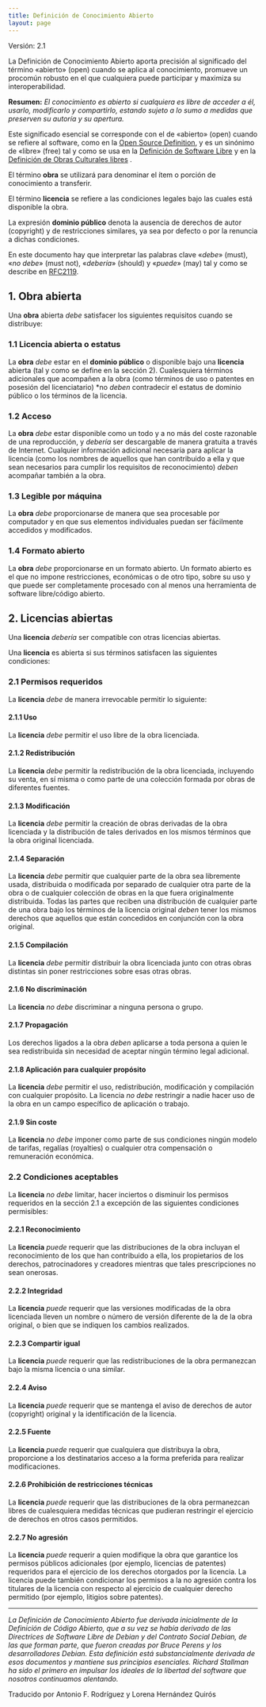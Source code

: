 ```yaml
---
title: Definición de Conocimiento Abierto
layout: page
---
```


Versión: 2.1

La Definición de Conocimiento Abierto aporta precisión al significado del término «abierto» (open) cuando se aplica al conocimiento, promueve un procomún robusto en el que cualquiera puede participar y maximiza su interoperabilidad.

**Resumen:** *El conocimiento es abierto si cualquiera es libre de acceder a él, usarlo, modificarlo y compartirlo, estando sujeto a lo sumo a medidas que preserven su autoría y su apertura.*

Este significado esencial se corresponde con el de «abierto» (open) cuando se refiere al software, como en la [Open Source Definition](http://opensource.org/docs/osd1), y es un sinónimo de «libre» (free) tal y como se usa en la [Definición de Software Libre](https://en.wikipedia.org/wiki/The_Free_Software_Definition) y en la [Definición de Obras Culturales libres](https://en.wikipedia.org/wiki/Definition_of_Free_Cultural_Works) .


El término **obra** se utilizará para denominar el ítem o porción de conocimiento a transferir.

El término **licencia** se refiere a las condiciones legales bajo las cuales está disponible la obra.

La expresión **dominio público** denota la ausencia de derechos de autor (copyright) y de restricciones similares, ya sea por defecto o por la renuncia a dichas condiciones.

En este documento hay que interpretar las palabras clave «*debe*» (must), «*no debe*» (must not), «*debería*» (should) y «*puede*» (may) tal y como se describe en [RFC2119](https://tools.ietf.org/html/rfc2119).

## 1. Obra abierta

Una **obra** abierta *debe* satisfacer los siguientes requisitos cuando se distribuye:

### 1.1 Licencia abierta o estatus

La **obra** *debe* estar en el **dominio público** o disponible bajo una **licencia** abierta (tal y como se define en la sección 2). Cualesquiera términos adicionales que acompañen a la obra (como términos de uso o patentes en posesión del licenciatario) *no *deben* contradecir el estatus de dominio público o los términos de la licencia.

### 1.2 Acceso

La **obra** *debe* estar disponible como un todo y a no más del coste razonable de una reproducción, y *debería* ser descargable de manera gratuita a través de Internet. Cualquier información adicional necesaria para aplicar la licencia (como los nombres de aquellos que han contribuido a ella y que sean necesarios para cumplir los requisitos de reconocimiento) *deben* acompañar también a la obra.

### 1.3 Legible por máquina

La **obra** *debe* proporcionarse de manera que sea procesable por computador y en que sus elementos individuales puedan ser fácilmente accedidos y modificados.

### 1.4 Formato abierto

La **obra** *debe* proporcionarse en un formato abierto. Un formato abierto es el que no impone restricciones, económicas o de otro tipo, sobre su uso y que puede ser completamente procesado con al menos una herramienta de software libre/código abierto.

## 2. Licencias abiertas

Una **licencia** *debería* ser compatible con otras licencias abiertas.

Una **licencia** es abierta si sus términos satisfacen las siguientes condiciones:

### 2.1 Permisos requeridos

La **licencia** *debe* de manera irrevocable permitir lo siguiente:

#### 2.1.1 Uso

La **licencia** *debe* permitir el uso libre de la obra licenciada.

#### 2.1.2 Redistribución

La **licencia** *debe* permitir la redistribución de la obra licenciada, incluyendo su venta, en sí misma o como parte de una colección formada por obras de diferentes fuentes.

#### 2.1.3 Modificación

La **licencia** *debe* permitir la creación de obras derivadas de la obra licenciada y la distribución de tales derivados en los mismos términos que la obra original licenciada.

#### 2.1.4 Separación

La **licencia** *debe* permitir que cualquier parte de la obra sea libremente usada, distribuida o modificada por separado de cualquier otra parte de la obra o de cualquier colección de obras en la que fuera originalmente distribuida. Todas las partes que reciben una distribución de cualquier parte de una obra bajo los términos de la licencia original *deben* tener los mismos derechos que aquellos que están concedidos en conjunción con la obra original.

#### 2.1.5 Compilación

La **licencia** *debe* permitir distribuir la obra licenciada junto con otras obras distintas sin poner restricciones sobre esas otras obras.

#### 2.1.6 No discriminación

La **licencia** *no debe* discriminar a ninguna persona o grupo.

#### 2.1.7 Propagación

Los derechos ligados a la obra *deben* aplicarse a toda persona a quien le sea redistribuida sin necesidad de aceptar ningún término legal adicional.

#### 2.1.8 Aplicación para cualquier propósito

La **licencia** *debe* permitir el uso, redistribución, modificación y compilación con cualquier propósito. La licencia *no debe* restringir a nadie hacer uso de la obra en un campo específico de aplicación o trabajo.

#### 2.1.9 Sin coste

La **licencia** *no debe* imponer como parte de sus condiciones ningún modelo de tarifas, regalías (royalties) o cualquier otra compensación o remuneración económica.

### 2.2 Condiciones aceptables

La **licencia** *no debe* limitar, hacer inciertos o disminuir los permisos requeridos en la sección 2.1 a excepción de las siguientes condiciones permisibles:

#### 2.2.1 Reconocimiento

La **licencia** *puede* requerir que las distribuciones de la obra incluyan el reconocimiento de los que han contribuido a ella, los propietarios de los derechos, patrocinadores y creadores mientras que tales prescripciones no sean onerosas.

#### 2.2.2 Integridad

La **licencia** *puede* requerir que las versiones modificadas de la obra licenciada lleven un nombre o número de versión diferente de la de la obra original, o bien que se indiquen los cambios realizados.

#### 2.2.3 Compartir igual

La **licencia** *puede* requerir que las redistribuciones de la obra permanezcan bajo la misma licencia o una similar.

#### 2.2.4 Aviso

La **licencia** *puede* requerir que se mantenga el aviso de derechos de autor (copyright) original y la identificación de la licencia.

#### 2.2.5 Fuente

La **licencia** *puede* requerir que cualquiera que distribuya la obra, proporcione a los destinatarios acceso a la forma preferida para realizar modificaciones.

#### 2.2.6 Prohibición de restricciones técnicas

La **licencia** *puede* requerir que las distribuciones de la obra permanezcan libres de cualesquiera medidas técnicas que pudieran restringir el ejercicio de derechos en otros casos permitidos.

#### 2.2.7 No agresión

La **licencia** *puede* requerir a quien modifique la obra que garantice los permisos públicos adicionales (por ejemplo, licencias de patentes) requeridos para el ejercicio de los derechos otorgados por la licencia. La licencia puede también condicionar los permisos a la no agresión contra los titulares de la licencia con respecto al ejercicio de cualquier derecho permitido (por ejemplo, litigios sobre patentes).

----
*La Definición de Conocimiento Abierto fue derivada inicialmente de la Definición de Código Abierto, que a su vez se había derivado de las Directrices de Software Libre de Debian y del Contrato Social Debian, de las que forman parte, que fueron creadas por Bruce Perens y los desarrolladores Debian. Esta definición está substancialmente derivada de esos documentos y mantiene sus principios esenciales. Richard Stallman ha sido el primero en impulsar los ideales de la libertad del software que nosotros continuamos alentando.*

Traducido por Antonio F. Rodríguez y Lorena Hernández Quirós
